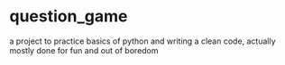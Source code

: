 # question_game
a project to practice basics of python and writing a clean code, actually mostly done for fun and out of boredom
